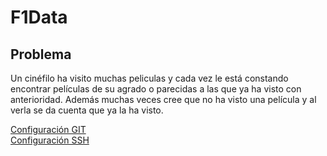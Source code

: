# F1Data

## Problema

Un cinéfilo ha visito muchas peliculas y cada vez le está constando encontrar películas de su agrado o parecidas a las que ya ha visto con anterioridad.
Además muchas veces cree que no ha visto una película y al verla se da cuenta que ya la ha visto.

[Configuración GIT](./doc/git.png)
<br>
[Configuración SSH](./doc/ssh.png)

